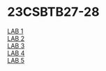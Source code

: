 # 23CSBTB27-28
<a href="https://github.com/saikarthik34/23CSBTB27-28/blob/main/LAB-01.ipynb">LAB 1</a><br/>
<a href="https://github.com/saikarthik34/23CSBTB27-28/blob/main/LAB-02.ipynb">LAB 2</a><br/>
<a href="https://github.com/saikarthik34/23CSBTB27-28/blob/main/LAB-03.ipynb">LAB 3</a><br/>
<a href="https://github.com/saikarthik34/23CSBTB27-28/blob/main/LAB-04.ipynb">LAB 4</a><br/>
<a href="https://github.com/saikarthik34/23CSBTB27-28/blob/main/LAB-05.ipynb">LAB 5</a><br/>
